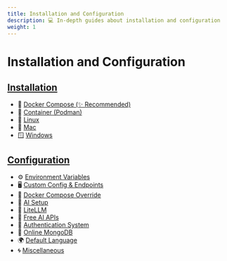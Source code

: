 ```yaml
---
title: Installation and Configuration
description: 💻 In-depth guides about installation and configuration
weight: 1
---
```


# Installation and Configuration

## **[Installation](./installation/index.md)**

  * 🐳 [Docker Compose (✨ Recommended)](./installation/docker_compose_install.md)
  * 🦦 [Container (Podman)](./installation/container_install.md)
  * 🐧 [Linux](./installation/linux_install.md) 
  * 🍎 [Mac](./installation/mac_install.md) 
  * 🪟 [Windows](./installation/windows_install.md) 

## **[Configuration](./configuration/index.md)**

  * ⚙️ [Environment Variables](./configuration/dotenv.md) 
  * 🖥️ [Custom Config & Endpoints](./configuration/custom_config.md) 
  * 🐋 [Docker Compose Override](./configuration/docker_override.md)
  * 🤖 [AI Setup](./configuration/ai_setup.md)
  * 🚅 [LiteLLM](./configuration/litellm.md)
  * 💸 [Free AI APIs](./configuration/free_ai_apis.md) 
  * 🛂 [Authentication System](./configuration/user_auth_system.md) 
  * 🍃 [Online MongoDB](./configuration/mongodb.md) 
  * 🌍 [Default Language](./configuration/default_language.md) 
  * 🌀 [Miscellaneous](./configuration/misc.md)